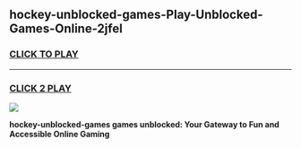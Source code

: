
## hockey-unblocked-games-Play-Unblocked-Games-Online-2jfel
<h3>
<a href="https://premium76.site?title=hockey-unblocked-games&ref=25A">CLICK TO PLAY</a></h3>
<hr>

<h3>
<a href="https://premium76.site?title=hockey-unblocked-games&ref=25A">CLICK 2 PLAY</a>
  
</h3>

<a href="https://premium76.site?title=hockey-unblocked-games&ref=25A"><img src="https://clearcache.store/games.png"></a>


**hockey-unblocked-games games unblocked: Your Gateway to Fun and Accessible Online Gaming**
